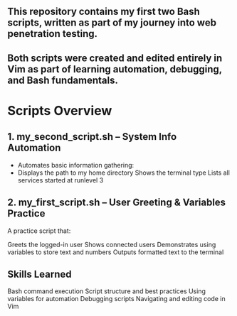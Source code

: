 ## This repository contains my first two Bash scripts, written as part of my journey into web penetration testing.
## Both scripts were created and edited entirely in Vim as part of learning automation, debugging, and Bash fundamentals.

# Scripts Overview
## 1. my_second_script.sh – System Info Automation

- Automates basic information gathering:
- Displays the path to my home directory
Shows the terminal type
Lists all services started at runlevel 3

## 2.  my_first_script.sh – User Greeting & Variables Practice
A practice script that:

Greets the logged-in user
Shows connected users
Demonstrates using variables to store text and numbers
Outputs formatted text to the terminal

## Skills Learned
Bash command execution
Script structure and best practices
Using variables for automation
Debugging scripts
Navigating and editing code in Vim

